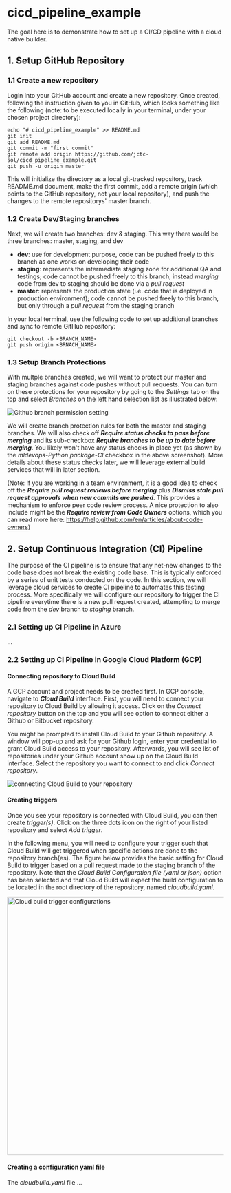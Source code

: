 # cicd_pipeline_example

The goal here is to demonstrate how to set up a CI/CD pipeline with a cloud native builder.

## 1. Setup GitHub Repository

### 1.1 Create a new repository
Login into your GitHub account and create a new repository. Once created, following the instruction given to you in GitHub, which looks something like the following (note: to be executed locally in your terminal, under your chosen project directory):

```
echo "# cicd_pipeline_example" >> README.md
git init
git add README.md
git commit -m "first commit"
git remote add origin https://github.com/jctc-sol/cicd_pipeline_example.git
git push -u origin master
```

This will initialize the directory as a local git-tracked repository, track README.md document, make the first commit, add a remote origin (which points to the GitHub repository, not your local repository), and push the changes to the remote repositorys' master branch.

### 1.2 Create Dev/Staging branches
Next, we will create two branches: dev & staging. This way there would be three branches: master, staging, and dev
- **dev**: use for development purpose, code can be pushed freely to this branch as one works on developing their code
- **staging**: represents the intermediate staging zone for additional QA and testings; code cannot be pushed freely to this branch, instead *merging* code from dev to staging should be done via a *pull request*
- **master**: represents the production state (i.e. code that is deployed in production environment); code cannot be pushed freely to this branch, but only through a *pull request* from the staging branch

In your local terminal, use the following code to set up additional branches and sync to remote GitHub repository:

```
git checkout -b <BRANCH_NAME>
git push origin <BRNACH_NAME>
```

### 1.3 Setup Branch Protections
With multple branches created, we will want to protect our master and staging branches against code pushes without pull requests. You can turn on these protections for your repository by going to the *Settings* tab on the top and select *Branches* on the left hand selection list as illustrated below:

![Github branch permission setting](./screenshots/branch_permission_setting.png)


We will create branch protection rules for both the master and staging branches. We will also check off ***Require status checks to pass before merging*** and its sub-checkbox ***Require branches to be up to date before merging***. You likely won't have any status checks in place yet (as shown by the *mldevops-Python package-CI* checkbox in the above screenshot). More details about these status checks later, we will leverage external build services that will in later section.

(Note: If you are working in a team environment, it is a good idea to check off the ***Require pull request reviews before merging*** plus ***Dismiss stale pull request approvals when new commits are pushed***. This provides a mechanism to enforce peer code review process. A nice protection to also include might be the ***Require review from Code Owners*** options, which you can read more here: https://help.github.com/en/articles/about-code-owners)


## 2. Setup Continuous Integration (CI) Pipeline

The purpose of the CI pipeline is to ensure that any net-new changes to the code base does not break the existing code base. This is typically enforced by a series of unit tests conducted on the code. In this section, we will leverage cloud services to create CI pipeline to automates this testing process. More specifically we will configure our repository to trigger the CI pipeline everytime there is a new pull request created, attempting to merge code from the *dev* branch to *staging* branch.

### 2.1 Setting up CI Pipeline in Azure

...


### 2.2 Setting up CI Pipeline in Google Cloud Platform (GCP)

#### Connecting repository to Cloud Build
A GCP account and project needs to be created first. In GCP console, navigate to ***Cloud Build*** interface. First, you will need to connect your repository to Cloud Build by allowing it access. Click on the *Connect repository* button on the top and you will see option to connect either a Github or Bitbucket repository.

You might be prompted to install Cloud Build to your Github repository. A window will pop-up and ask for your Github login, enter your credential to grant Cloud Build access to your repository. Afterwards, you will see list of repositories under your Github account show up on the Cloud Build interface. Select the repository you want to connect to and click *Connect repository*.

![connecting Cloud Build to your repository](./screenshots/gcp_connect_repo.png)

#### Creating triggers
Once you see your repository is connected with Cloud Build, you can then create *trigger(s)*. Click on the three dots icon on the right of your listed repository and select *Add trigger*. 

In the following menu, you will need to configure your trigger such that Cloud Build will get triggered when specific actions are done to the repository branch(es). The figure below provides the basic setting for Cloud Build to trigger based on a pull request made to the staging branch of the repository. Note that the *Cloud Build Configuration file (yaml or json)* option has been selected and that Cloud Build will expect the build configuration to be located in the root directory of the repository, named *cloudbuild.yaml*.

<img src="./screenshots/gcp_trigger_config.png" alt="Cloud build trigger configurations" width="600"/>

#### Creating a configuration yaml file
The *cloudbuild.yaml* file ...
